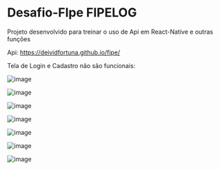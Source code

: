 # Desafio-FIpe FIPELOG
Projeto desenvolvido para treinar o uso de Api em React-Native e outras funções

 Api: https://deividfortuna.github.io/fipe/

Tela de Login e Cadastro não são funcionais: 

![image](https://user-images.githubusercontent.com/56097879/202481335-991b1fff-5bfa-4b25-8a31-a475a0badb85.png)

![image](https://user-images.githubusercontent.com/56097879/202481500-783536b0-c369-4529-b15f-4b56d0c690ef.png)

![image](https://user-images.githubusercontent.com/56097879/202481558-76d823fa-70bc-4a4e-9f5c-8703f68feebe.png)

![image](https://user-images.githubusercontent.com/56097879/202481727-3fd607c3-d416-4823-a38b-44a50603eeeb.png)


![image](https://user-images.githubusercontent.com/56097879/202481908-ae07f2a8-7a2b-46cb-aecc-e6ab9ad26837.png)


![image](https://user-images.githubusercontent.com/56097879/202481960-f3785c76-b2a0-464e-8b28-1959bcacefb6.png)

![image](https://user-images.githubusercontent.com/56097879/202482052-55449138-3908-4553-9748-ac9730e1977b.png)
